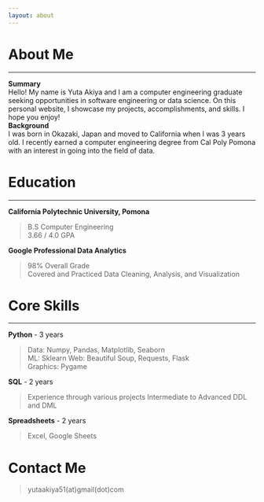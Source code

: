 ```yaml
---
layout: about 
---
```


# About Me
---
**Summary**  
Hello! My name is Yuta Akiya and I am a computer engineering graduate seeking opportunities in software engineering or data science. 
On this personal website, I showcase my projects, accomplishments, and skills. I hope you enjoy!  
**Background**  
I was born in Okazaki, Japan and moved to California when I was 3 years old. I recently earned a computer engineering degree from Cal Poly Pomona with an interest in going into the field of data. 

# Education
---
**California Polytechnic University, Pomona**
> B.S Computer Engineering  
> 3.66 / 4.0 GPA  


**Google Professional Data Analytics**
> 98% Overall Grade  
> Covered and Practiced Data Cleaning, Analysis, and Visualization

# Core Skills  
---
**Python** - 3 years
> Data: Numpy, Pandas, Matplotlib, Seaborn  
> ML: Sklearn
> Web: Beautiful Soup, Requests, Flask  
> Graphics: Pygame


**SQL**  - 2 years
> Experience through various projects
> Intermediate to Advanced DDL and DML


**Spreadsheets** - 2 years
> Excel, Google Sheets


# Contact Me 
> yutaakiya51(at)gmail(dot)com
